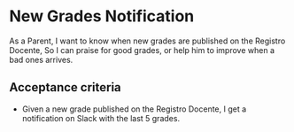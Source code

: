 # New Grades Notification

As a Parent,
I want to know when new grades are published on the Registro Docente,
So I can praise for good grades, or help him to improve when a bad ones arrives.


## Acceptance criteria

* Given a new grade published on the Registro Docente, I get a notification on Slack with the last 5 grades.
